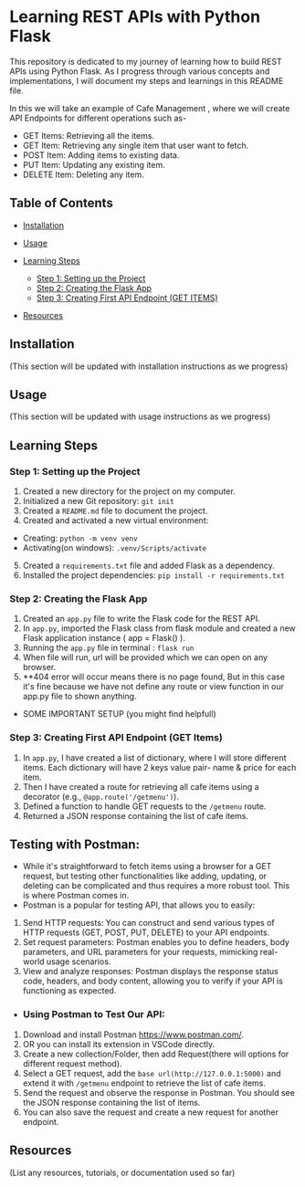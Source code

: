 # Learning REST APIs with Python Flask

This repository is dedicated to my journey of learning how to build REST APIs using Python Flask. As I progress through various concepts and implementations, I will document my steps and learnings in this README file.

In this we will take an example of Cafe Management , where we will create API Endpoints for different operations such as-
- GET Items: Retrieving all the items.
- GET Item: Retrieving any single item that user want to fetch.
- POST Item: Adding items to existing data.
- PUT Item: Updating any existing item.
- DELETE Item: Deleting any item.

## Table of Contents

- [Installation](#installation)
- [Usage](#usage)
- [Learning Steps](#learning-steps)
  - [Step 1: Setting up the Project](#step-1-setting-up-the-project)
  - [Step 2: Creating the Flask App](#step-2-creating-the-flask-app)
  - [Step 3: Creating First API  Endpoint (GET ITEMS)](#step-3-creating-first-api-endpoint)

- [Resources](#resources)

## Installation

(This section will be updated with installation instructions as we progress)

## Usage

(This section will be updated with usage instructions as we progress)

## Learning Steps

### Step 1: Setting up the Project

1. Created a new directory for the project on my computer.
2. Initialized a new Git repository:
```git init```
3. Created a `README.md` file to document the project.
4. Created and activated a new virtual environment:

- Creating: ```python -m venv venv```
- Activating(on windows): ```.venv/Scripts/activate```
5. Created a `requirements.txt` file and added Flask as a dependency.
6. Installed the project dependencies: ```pip install -r requirements.txt```

### Step 2: Creating the Flask App

1. Created an `app.py` file to write the Flask code for the REST API.
2. In `app.py`, imported the Flask class from flask module and created a new Flask application instance ( app = Flask() ).
3. Running the `app.py` file in terminal : ```flask run```
4. When file will run, url will be provided which we can open on any browser.
5. **404 error will occur means there is no page found, But in this case it's fine because we have not define any route or view function in our app.py file to shown anything.

- SOME IMPORTANT SETUP (you might find helpfull)

### Step 3: Creating First API Endpoint (GET Items)


1. In `app.py`, I have created a list of dictionary, where I will store different items. Each dictionary will have 2 keys value pair- name & price for each item.
2. Then I have created a route for retrieving all cafe items using a decorator (e.g., `@app.route('/getmenu')`).
3. Defined a function to handle GET requests to the `/getmenu` route.
5. Returned a JSON response containing the list of cafe items.


## Testing with Postman:

- While it's straightforward to fetch items using a browser for a GET request, but testing other functionalities like adding, updating, or deleting can be complicated and thus requires a more robust tool. This is where Postman comes in.
- Postman is a popular for testing API, that allows you to easily:
1. Send HTTP requests: You can construct and send various types of HTTP requests (GET, POST, PUT, DELETE) to your API endpoints.
2. Set request parameters: Postman enables you to define headers, body parameters, and URL parameters for your requests, mimicking real-world usage scenarios.
3. View and analyze responses: Postman displays the response status code, headers, and body content, allowing you to verify if your API is functioning as expected.

- ### Using Postman to Test Our API:
1. Download and install Postman https://www.postman.com/.
2. OR you can install its extension in VSCode directly.
3. Create a new collection/Folder, then add Request(there will options for different request method).
4. Select a GET request, add the `base url(http://127.0.0.1:5000)` and extend it with `/getmenu` endpoint to retrieve the list of cafe items.
5. Send the request and observe the response in Postman. You should see the JSON response containing the list of items.
6. You can also save the request and create a new request for another endpoint.


## Resources

(List any resources, tutorials, or documentation used so far)

